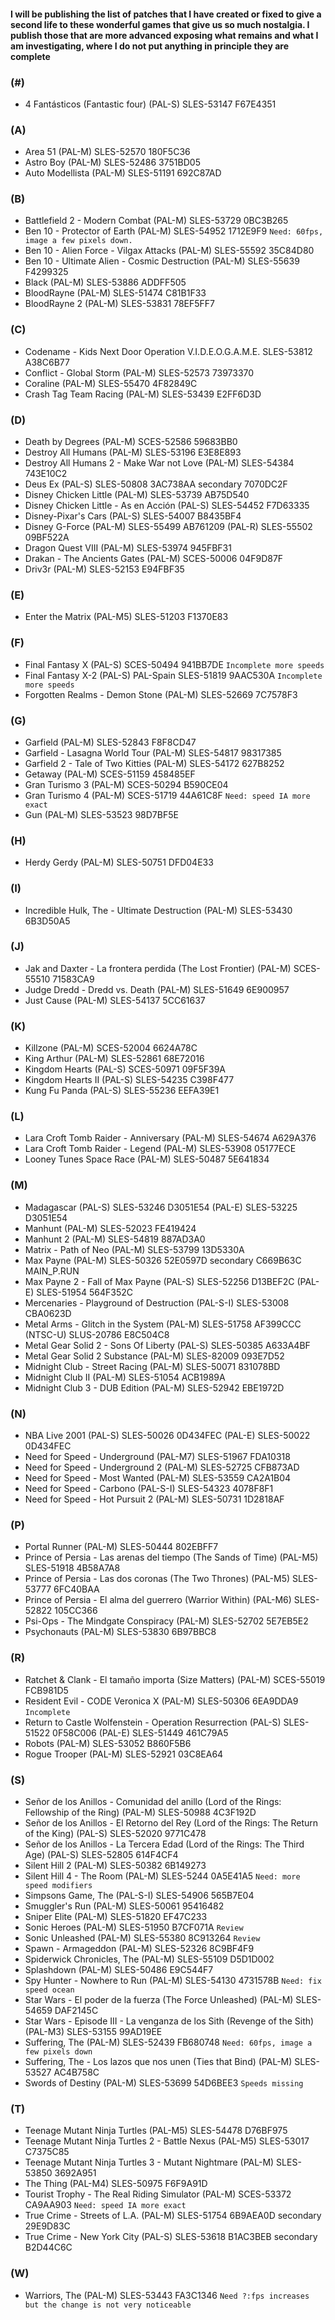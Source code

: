 #### I will be publishing the list of patches that I have created or fixed to give a second life to these wonderful games that give us so much nostalgia. I publish those that are more advanced exposing what remains and what I am investigating, where I do not put anything in principle they are complete

### **(#)**
- 4 Fantásticos (Fantastic four) (PAL-S) SLES-53147 F67E4351
  
### **(A)**
- Area 51 (PAL-M) SLES-52570 180F5C36
- Astro Boy (PAL-M) SLES-52486 3751BD05
- Auto Modellista (PAL-M) SLES-51191 692C87AD
### **(B)**
- Battlefield 2 - Modern Combat (PAL-M) SLES-53729 0BC3B265
- Ben 10 - Protector of Earth (PAL-M) SLES-54952 1712E9F9 ``Need: 60fps, image a few pixels down.``
- Ben 10 - Alien Force - Vilgax Attacks (PAL-M) SLES-55592 35C84D80
- Ben 10 - Ultimate Alien - Cosmic Destruction (PAL-M) SLES-55639 F4299325
- Black (PAL-M) SLES-53886 ADDFF505
- BloodRayne (PAL-M) SLES-51474 C81B1F33
- BloodRayne 2 (PAL-M) SLES-53831 78EF5FF7
### **(C)**
- Codename - Kids Next Door Operation V.I.D.E.O.G.A.M.E. SLES-53812 A38C6B77
- Conflict - Global Storm (PAL-M) SLES-52573 73973370
- Coraline (PAL-M) SLES-55470 4F82849C
- Crash Tag Team Racing (PAL-M) SLES-53439 E2FF6D3D
### **(D)**
- Death by Degrees (PAL-M) SCES-52586 59683BB0
- Destroy All Humans (PAL-M) SLES-53196 E3E8E893
- Destroy All Humans 2 - Make War not Love (PAL-M) SLES-54384 743E10C2
- Deus Ex (PAL-S) SLES-50808 3AC738AA secondary 7070DC2F
- Disney Chicken Little (PAL-M) SLES-53739 AB75D540
- Disney Chicken Little - As en Acción (PAL-S) SLES-54452 F7D63335
- Disney-Pixar's Cars (PAL-S) SLES-54007 B8435BF4
- Disney G-Force (PAL-M) SLES-55499 AB761209 (PAL-R) SLES-55502 09BF522A
- Dragon Quest VIII (PAL-M) SLES-53974 945FBF31
- Drakan - The Ancients Gates (PAL-M) SCES-50006 04F9D87F
- Driv3r (PAL-M) SLES-52153 E94FBF35
### **(E)**
- Enter the Matrix (PAL-M5) SLES-51203 F1370E83
### **(F)**
- Final Fantasy X (PAL-S) SCES-50494 941BB7DE ``Incomplete more speeds``
- Final Fantasy X-2 (PAL-S) PAL-Spain SLES-51819 9AAC530A ``Incomplete more speeds``
- Forgotten Realms - Demon Stone (PAL-M) SLES-52669 7C7578F3
### **(G)**
- Garfield (PAL-M) SLES-52843 F8F8CD47
- Garfield - Lasagna World Tour (PAL-M) SLES-54817 98317385
- Garfield 2 - Tale of Two Kitties (PAL-M) SLES-54172 627B8252
- Getaway (PAL-M) SCES-51159 458485EF
- Gran Turismo 3 (PAL-M) SCES-50294 B590CE04
- Gran Turismo 4 (PAL-M) SCES-51719 44A61C8F ``Need: speed IA more exact``
- Gun (PAL-M) SLES-53523 98D7BF5E
### **(H)**
- Herdy Gerdy (PAL-M) SLES-50751 DFD04E33
### **(I)**
- Incredible Hulk, The - Ultimate Destruction (PAL-M) SLES-53430 6B3D50A5
### **(J)**
- Jak and Daxter - La frontera perdida (The Lost Frontier) (PAL-M) SCES-55510 71583CA9
- Judge Dredd - Dredd vs. Death (PAL-M) SLES-51649 6E900957
- Just Cause (PAL-M) SLES-54137 5CC61637
### **(K)**
- Killzone (PAL-M) SCES-52004 6624A78C
- King Arthur (PAL-M) SLES-52861 68E72016
- Kingdom Hearts (PAL-S) SCES-50971 09F5F39A
- Kingdom Hearts II (PAL-S) SLES-54235 C398F477
- Kung Fu Panda (PAL-S) SLES-55236 EEFA39E1
### **(L)**
- Lara Croft Tomb Raider - Anniversary (PAL-M) SLES-54674 A629A376
- Lara Croft Tomb Raider - Legend (PAL-M) SLES-53908 05177ECE
- Looney Tunes Space Race (PAL-M) SLES-50487 5E641834
### **(M)**
- Madagascar (PAL-S) SLES-53246 D3051E54 (PAL-E) SLES-53225 D3051E54
- Manhunt (PAL-M) SLES-52023 FE419424
- Manhunt 2 (PAL-M) SLES-54819 887AD3A0
- Matrix - Path of Neo (PAL-M) SLES-53799 13D5330A
- Max Payne (PAL-M) SLES-50326 52E0597D secondary C669B63C MAIN_P.RUN
- Max Payne 2 - Fall of Max Payne (PAL-S) SLES-52256 D13BEF2C (PAL-E) SLES-51954 564F352C
- Mercenaries - Playground of Destruction (PAL-S-I) SLES-53008 CBA0623D
- Metal Arms - Glitch in the System (PAL-M) SLES-51758 AF399CCC (NTSC-U) SLUS-20786 E8C504C8
- Metal Gear Solid 2 - Sons Of Liberty (PAL-S) SLES-50385 A633A4BF
- Metal Gear Solid 2 Substance (PAL-M) SLES-82009 093E7D52
- Midnight Club - Street Racing (PAL-M) SLES-50071 831078BD
- Midnight Club II (PAL-M) SLES-51054 ACB1989A
- Midnight Club 3 - DUB Edition (PAL-M) SLES-52942 EBE1972D
### **(N)**
- NBA Live 2001 (PAL-S) SLES-50026 0D434FEC (PAL-E) SLES-50022 0D434FEC
- Need for Speed - Underground (PAL-M7) SLES-51967 FDA10318
- Need for Speed - Underground 2 (PAL-M) SLES-52725 CFB873AD
- Need for Speed - Most Wanted (PAL-M) SLES-53559 CA2A1B04
- Need for Speed - Carbono (PAL-S-I) SLES-54323 4078F8F1
- Need for Speed - Hot Pursuit 2 (PAL-M) SLES-50731 1D2818AF
### **(P)**
- Portal Runner (PAL-M) SLES-50444 802EBFF7
- Prince of Persia - Las arenas del tiempo (The Sands of Time) (PAL-M5) SLES-51918 4B58A7A8
- Prince of Persia - Las dos coronas (The Two Thrones) (PAL-M5) SLES-53777 6FC40BAA
- Prince of Persia - El alma del guerrero (Warrior Within) (PAL-M6) SLES-52822 105CC366
- Psi-Ops - The Mindgate Conspiracy (PAL-M) SLES-52702 5E7EB5E2
- Psychonauts (PAL-M) SLES-53830 6B97BBC8
### **(R)**
- Ratchet & Clank - El tamaño importa (Size Matters) (PAL-M) SCES-55019 FCB981D5
- Resident Evil - CODE Veronica X (PAL-M) SLES-50306 6EA9DDA9 ``Incomplete``
- Return to Castle Wolfenstein - Operation Resurrection (PAL-S) SLES-51522 0F58C006 (PAL-E) SLES-51449 461C79A5
- Robots (PAL-M) SLES-53052 B860F5B6
- Rogue Trooper (PAL-M) SLES-52921 03C8EA64
### **(S)**
- Señor de los Anillos - Comunidad del anillo (Lord of the Rings: Fellowship of the Ring) (PAL-M) SLES-50988 4C3F192D
- Señor de los Anillos - El Retorno del Rey (Lord of the Rings: The Return of the King) (PAL-S) SLES-52020 9771C478
- Señor de los Anillos - La Tercera Edad    (Lord of the Rings: The Third Age) (PAL-S) SLES-52805 614F4CF4
- Silent Hill 2 (PAL-M) SLES-50382 6B149273
- Silent Hill 4 - The Room (PAL-M) SLES-5244 0A5E41A5 ``Need: more speed modifiers``
- Simpsons Game, The (PAL-S-I) SLES-54906 565B7E04
- Smuggler's Run (PAL-M) SLES-50061 95416482
- Sniper Elite (PAL-M) SLES-51820 EF47C233
- Sonic Heroes (PAL-M) SLES-51950 B7CF071A ``Review``
- Sonic Unleashed (PAL-M) SLES-55380 8C913264 ``Review``
- Spawn - Armageddon (PAL-M) SLES-52326 8C9BF4F9
- Spiderwick Chronicles, The (PAL-M) SLES-55109 D5D1D002
- Splashdown (PAL-M) SLES-50486 E9C544F7
- Spy Hunter - Nowhere to Run (PAL-M) SLES-54130 4731578B ``Need: fix speed ocean``
- Star Wars - El poder de la fuerza (The Force Unleashed) (PAL-M) SLES-54659 DAF2145C
- Star Wars - Episode III - La venganza de los Sith (Revenge of the Sith) (PAL-M3) SLES-53155 99AD19EE
- Suffering, The (PAL-M) SLES-52439 FB680748 ``Need: 60fps, image a few pixels down``
- Suffering, The - Los lazos que nos unen (Ties that Bind) (PAL-M) SLES-53527 AC4B758C
- Swords of Destiny (PAL-M) SLES-53699 54D6BEE3 ``Speeds missing``
### **(T)**
- Teenage Mutant Ninja Turtles (PAL-M5) SLES-54478 D76BF975
- Teenage Mutant Ninja Turtles 2 - Battle Nexus (PAL-M5) SLES-53017 C7375C85
- Teenage Mutant Ninja Turtles 3 - Mutant Nightmare (PAL-M) SLES-53850 3692A951
- The Thing (PAL-M4) SLES-50975 F6F9A91D
- Tourist Trophy - The Real Riding Simulator (PAL-M) SCES-53372 CA9AA903 ``Need: speed IA more exact``
- True Crime - Streets of L.A. (PAL-M) SLES-51754 6B9AEA0D secondary 29E9D83C
- True Crime - New York City (PAL-S) SLES-53618 B1AC3BEB secondary B2D44C6C
### **(W)**
- Warriors, The (PAL-M) SLES-53443 FA3C1346 ``Need ?:fps increases but the change is not very noticeable``















